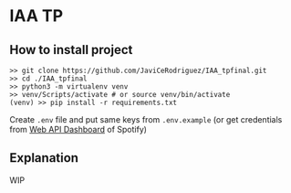 # IAA TP

## How to install project

```shell
>> git clone https://github.com/JaviCeRodriguez/IAA_tpfinal.git
>> cd ./IAA_tpfinal
>> python3 -m virtualenv venv
>> venv/Scripts/activate # or source venv/bin/activate
(venv) >> pip install -r requirements.txt
```

Create `.env` file and put same keys from `.env.example` (or get credentials from [Web API Dashboard](https://developer.spotify.com/dashboard) of Spotify)

## Explanation

WIP
